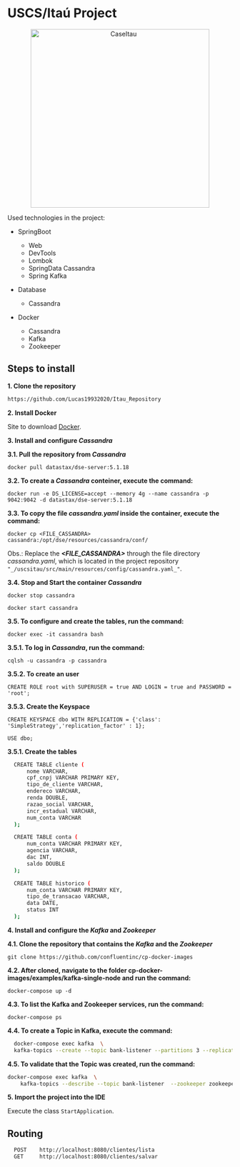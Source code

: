 # USCS/Itaú Project
<p align="center">
<img alt="CaseItau" src="https://github.com/Lucas19932020/Itau_Repository/blob/master/Images/Ita%C3%BA%20image.PNG" width="400" />
</p>

Used technologies in the project:

- SpringBoot
  - Web
  - DevTools
  - Lombok
  - SpringData Cassandra
  - Spring Kafka

- Database
  - Cassandra
 
- Docker
  - Cassandra
  - Kafka
  - Zookeeper

## Steps to install

**1. Clone the repository**

```bash
https://github.com/Lucas19932020/Itau_Repository
```

**2. Install Docker**

Site to download [Docker](https://docs.docker.com/get-docker/).

**3. Install and configure *Cassandra***

  **3.1. Pull the repository from *Cassandra***

  `docker pull datastax/dse-server:5.1.18`

  **3.2. To create a *Cassandra* conteiner, execute the command:**
  
  `docker run -e DS_LICENSE=accept --memory 4g --name cassandra -p 9042:9042 -d datastax/dse-server:5.1.18`

  **3.3. To copy the file *cassandra.yaml* inside the container, execute the command:**
 
  `docker cp <FILE_CASSANDRA> cassandra:/opt/dse/resources/cassandra/conf/`

  Obs.: Replace the ***<FILE_CASSANDRA>*** through the file directory *cassandra.yaml*, which is located in the project repository `"_/uscsitau/src/main/resources/config/cassandra.yaml_"`.

  **3.4. Stop and Start the container *Cassandra***
  
  `docker stop cassandra`

  `docker start cassandra`

  **3.5. To configure and create the tables, run the command:**
  
  `docker exec -it cassandra bash`

  **3.5.1. To log in *Cassandra*, run the command:**
  
  `cqlsh -u cassandra -p cassandra`

  **3.5.2. To create an user**

  `CREATE ROLE root with SUPERUSER = true AND LOGIN = true and PASSWORD = 'root';`

  **3.5.3. Create the Keyspace**

  `CREATE KEYSPACE dbo WITH REPLICATION = {'class': 'SimpleStrategy','replication_factor' : 1};`

  `USE dbo;`

  **3.5.1. Create the tables**

```bash
  CREATE TABLE cliente (
      nome VARCHAR,
      cpf_cnpj VARCHAR PRIMARY KEY,
      tipo_de_cliente VARCHAR,
      endereco VARCHAR,
      renda DOUBLE,
      razao_social VARCHAR,
      incr_estadual VARCHAR,
      num_conta VARCHAR
  );
```
```bash
  CREATE TABLE conta (
      num_conta VARCHAR PRIMARY KEY,
      agencia VARCHAR,
      dac INT,
      saldo DOUBLE
  );
```
```bash
  CREATE TABLE historico (
      num_conta VARCHAR PRIMARY KEY,
      tipo_de_transacao VARCHAR,
      data DATE,
      status INT
  );
```

**4. Install and configure the *Kafka* and *Zookeeper***

  **4.1. Clone the repository that contains the *Kafka* and the *Zookeeper***

  `git clone https://github.com/confluentinc/cp-docker-images`

  **4.2. After cloned, navigate to the folder cp-docker-images/examples/kafka-single-node and run the command:**
  
  `docker-compose up -d`

  **4.3. To list the Kafka and Zookeeper services, run the command:**
  
  `docker-compose ps`

  **4.4. To create a Topic in Kafka, execute the command:**

  ```bash
    docker-compose exec kafka  \
    kafka-topics --create --topic bank-listener --partitions 3 --replication-factor 1 --if-not-exists --zookeeper zookeeper:2181
  ```
    
  **4.5. To validate that the Topic was created, run the command:**

  ```bash
  docker-compose exec kafka  \
      kafka-topics --describe --topic bank-listener  --zookeeper zookeeper:2181
  ```

**5. Import the project into the IDE**

Execute the class `StartApplication`.

## Routing

```bash
  POST    http://localhost:8080/clientes/lista
  GET     http://localhost:8080/clientes/salvar
```
